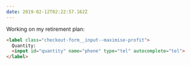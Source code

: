 ```yaml
---
date: 2019-02-12T02:22:57.162Z
---
```

Working on my retirement plan:

```html
<label class="checkout-form__input--maximise-profit">
  Quantity:
  <input id="quantity" name="phone" type="tel" autocomplete="tel">
</label>
```

